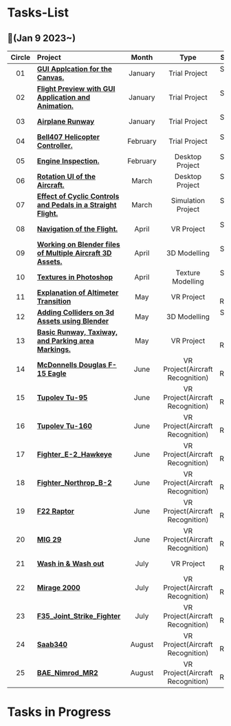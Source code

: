 # Tasks-List

##  :notebook_with_decorative_cover:(Jan 9 2023~)

| Circle | Project                                                      |            Month            |                            Type                             |                            Status                             |
| :----: | :----------------------------------------------------------- | :----------------------------: | :----------------------------------------------------------: | :----------------------------------------------------------: |
|   01   | [**GUI Applcation for the Canvas.**]()     |               January                |  Trial Project   |  Signed Off   |
|   02   | [**Flight Preview with GUI Application and Animation.**]()     |               January                |  Trial Project   |  Signed Off   |
|   03   | [**Airplane Runway**]()     |               January                |  Trial Project   |  Signed Off   |
|   04   | [**Bell407 Helicopter Controller.**]()     |               February                |  Trial Project   |  Signed Off   |
|   05   | [**Engine Inspection.**]()     |               February                |  Desktop Project   |  Signed Off   |
|   06   | [**Rotation UI of the Aircraft.**]()     |               March                |  Desktop Project   |  Signed Off   |
|   07   | [**Effect of Cyclic Controls and Pedals in a Straight Flight.**]()     |               March                |  Simulation Project   |  Signed Off   |
|   08   | [**Navigation of the Flight.**]()     |               April                |  VR Project   |  Signed Off   |
|   09   | [**Working on Blender files of Multiple Aircraft 3D Assets.**]()     |               April                |  3D Modelling   |  Signed Off   |
|   10   | [**Textures in Photoshop**]()     |               April                |  Texture Modelling   |  Signed Off   |
|   11   | [**Explanation of Altimeter Transition**]()     |               May                |  VR Project   |  ID Review   |
|   12   | [**Adding Colliders on 3d Assets using Blender**]()     |               May                |  3D Modelling   |  Signed Off   |
|   13   | [**Basic Runway, Taxiway, and Parking area Markings.**]()     |               May                |  VR Project   |  ID Review   |
|   14   | [**McDonnells Douglas F-15 Eagle**]()     |               June                |  VR Project(Aircraft Recognition)   |  ID Review   |
|   15   | [**Tupolev Tu-95**]()     |               June                |  VR Project(Aircraft Recognition)   |  ID Review   |
|   16   | [**Tupolev Tu-160**]()     |               June                |  VR Project(Aircraft Recognition)   |  ID Review   |
|   17   | [**Fighter_E-2_Hawkeye**]()     |               June                |  VR Project(Aircraft Recognition)   |  ID Review   |
|   18   | [**Fighter_Northrop_B-2**]()     |               June                |  VR Project(Aircraft Recognition)   |  ID Review   |
|   19   | [**F22 Raptor**]()     |               June                |  VR Project(Aircraft Recognition)   |  ID Review   |
|   20   | [**MIG 29**]()     |               June                |  VR Project(Aircraft Recognition)   |  ID Review   |
|   21   | [**Wash in & Wash out**]()     |               July                |  VR Project   |  ID Review   |
|   22   | [**Mirage 2000**]()     |               July                |  VR Project(Aircraft Recognition)   |  ID Review   |
|   23   | [**F35_Joint_Strike_Fighter**]()     |               July                |  VR Project(Aircraft Recognition)   |  ID Review   |
|   24   | [**Saab340**]()     |               August                |  VR Project(Aircraft Recognition)   |  ID Review   |
|   25   | [**BAE_Nimrod_MR2**]()     |               August                |  VR Project(Aircraft Recognition)   |  ID Review   |

# Tasks in Progress
